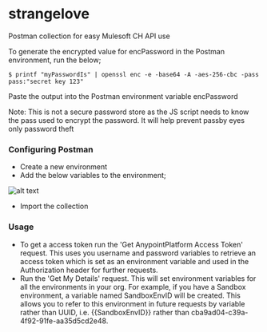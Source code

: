 # strangelove
Postman collection for easy Mulesoft CH API use

To generate the encrypted value for encPassword in the Postman environment, run the below;


```$ printf "myPasswordIs" | openssl enc -e -base64 -A -aes-256-cbc -pass pass:"secret key 123"```

Paste the output into the Postman environment variable encPassword

Note: This is not a secure password store as the JS script needs to know the pass used to encrypt the password. It will help prevent passby eyes only password theft

### Configuring Postman

* Create a new environment
* Add the below variables to the environment;

![alt text](https://github.com/StuartMule/strangelove/blob/master/PostmanEnvVariables.png "Postman variable requirements")
* Import the collection

### Usage

* To get a access token run the 'Get AnypointPlatform Access Token' request. This uses you username and password variables to retrieve an access token which is set as an environment variable and used in the Authorization header for further requests.
* Run the 'Get My Details' request. This will set environment variables for all the environments in your org. For example, if you have a Sandbox environment, a variable named SandboxEnvID will be created. This allows you to refer to this environment in future requests by variable rather than UUID, i.e. {{SandboxEnvID}} rather than cba9ad04-c39a-4f92-91fe-aa35d5cd2e48.
